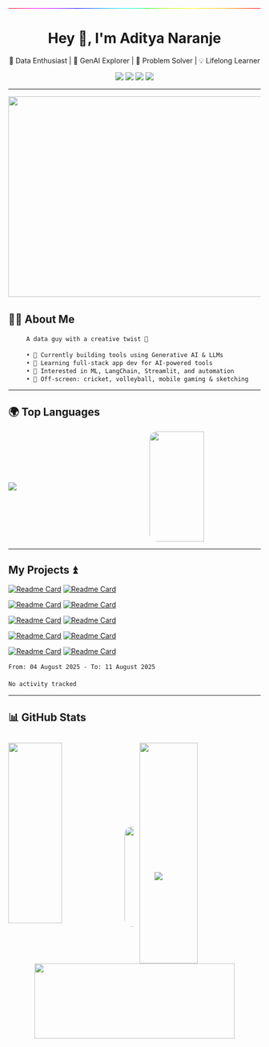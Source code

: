 <!-- Banner -->
<p align="center">
  <img src="https://github.com/adityanaranje/adityanaranje/blob/master/images/gradientline.gif">
</p>

<h1 align="center">Hey 👋, I'm Aditya Naranje</h1>

<p align="center">
  🚀 Data Enthusiast | 🧠 GenAI Explorer | 🎯 Problem Solver | 💡 Lifelong Learner
</p>

<p align="center">
  <a href="https://www.linkedin.com/in/anaranje/"><img src="https://img.shields.io/badge/LinkedIn-Connect-blue?style=for-the-badge&logo=linkedin"></a>
  <a href="https://twitter.com/NaranjeAditya"><img src="https://img.shields.io/badge/Twitter-Follow-red?style=for-the-badge&logo=twitter"></a>
  <a href="https://www.kaggle.com/adityanaranje"><img src="https://img.shields.io/badge/Kaggle-Explore-66ff66?style=for-the-badge&logo=kaggle&logoColor=white"></a>
  <a href="mailto:aditya.naranje7@gmail.com"><img src="https://img.shields.io/badge/Email-Send%20a%20Hi-orange?style=for-the-badge&logo=gmail&logoColor=white"></a>
</p>

---

<p align="center">
  <img src="https://github.com/adityanaranje/adityanaranje/blob/master/datascience_back.jpeg" width="1000" height="400">
</p>

## 👨‍💻 About Me

```
     A data guy with a creative twist 🎨

     • 🔭 Currently building tools using Generative AI & LLMs  
     • 🌱 Learning full-stack app dev for AI-powered tools  
     • 🤖 Interested in ML, LangChain, Streamlit, and automation  
     • 🏏 Off-screen: cricket, volleyball, mobile gaming & sketching
```


---

## 🌍 Top Languages

<div style="display: flex; align-items: center;">

  <img src="https://github-readme-stats.vercel.app/api/top-langs/?username=adityanaranje&layout=compact&theme=radical" width="49%" style="margin-right: 30px;">

  <img src="https://github.com/adityanaranje/adityanaranje/blob/master/img1.gif" width="49%" height="220px" style="margin-left: 30px;border-radius: 15px;">

</div>




--- 

##     My Projects ⏫

[![Readme Card](https://github-readme-stats.vercel.app/api/pin/?username=adityanaranje&repo=HEALTH-CARE&theme=maroongold)](https://github.com/adityanaranje/HEALTH-CARE)
[![Readme Card](https://github-readme-stats.vercel.app/api/pin/?username=adityanaranje&repo=IPL-WIN-PROBABILITY-PREDICTOR&theme=blue-green)](https://github.com/adityanaranje/IPL-WIN-PROBABILITY-PREDICTOR)

[![Readme Card](https://github-readme-stats.vercel.app/api/pin/?username=adityanaranje&repo=T20-1ST-INNING-SCORE-PREDICTION&theme=jolly)](https://github.com/adityanaranje/T20-1ST-INNING-SCORE-PREDICTION)
[![Readme Card](https://github-readme-stats.vercel.app/api/pin/?username=adityanaranje&repo=SQL-For-India-Crop-Data-Analysis&theme=algolia)](https://github.com/adityanaranje/SQL-For-India-Crop-Data-Analysis)

[![Readme Card](https://github-readme-stats.vercel.app/api/pin/?username=adityanaranje&repo=BOOK-RECOMMENDER&theme=ocean_dark)](https://github.com/adityanaranje/BOOK-RECOMMENDER)
[![Readme Card](https://github-readme-stats.vercel.app/api/pin/?username=adityanaranje&repo=Lung-Cancer-Prediction&theme=midnight-purple)](https://github.com/adityanaranje/Lung-Cancer-Prediction)

[![Readme Card](https://github-readme-stats.vercel.app/api/pin/?username=adityanaranje&repo=Google-App-Store-Analysis-Ineuron-Internship&theme=dark)](https://github.com/adityanaranje/Google-App-Store-Analysis-Ineuron-Internship)
[![Readme Card](https://github-readme-stats.vercel.app/api/pin/?username=adityanaranje&repo=T-20-Cricket-Data-Analysis-Using-Streamlit&theme=algolia)](https://github.com/adityanaranje/T-20-Cricket-Data-Analysis-Using-Streamlit)

[![Readme Card](https://github-readme-stats.vercel.app/api/pin/?username=adityanaranje&repo=MOVIE-RECOMMENDATION&theme=outrun)](https://github.com/adityanaranje/MOVIE-RECOMMENDATION)
[![Readme Card](https://github-readme-stats.vercel.app/api/pin/?username=adityanaranje&repo=FLIGHT-FARE-PREDICTION&theme=blueberry)](https://github.com/adityanaranje/FLIGHT-FARE-PREDICTION)




<!--START_SECTION:waka-->

```txt
From: 04 August 2025 - To: 11 August 2025

No activity tracked
```

<!--END_SECTION:waka-->

---

📊 GitHub Stats
---
<img align="left" src="https://github-readme-stats.vercel.app/api?username=adityanaranje&show_icons=true&theme=tokyonight" width="46%" height="360px"/> <img align="right" src="https://github-readme-streak-stats.herokuapp.com/?user=adityanaranje&theme=tokyonight" width="48%" height="440px"/>
<br><br><br><br><br><br>
---

<div style="display: flex; align-items: center;">

  <img src="https://github.com/adityanaranje/adityanaranje/blob/master/pikachu3.gif" width="230" height="200" style="border-radius: 15px; margin-right: 30px;">

  <a href="https://git.io/streak-stats">
    <img src="https://github-readme-streak-stats.herokuapp.com/?user=adityanaranje&theme=radical" width="500">
  </a>

</div>


<p align="center">
    <img src="https://github.com/adityanaranje/adityanaranje/blob/master/thank.gif" width=400 height=150> 
 </p>
